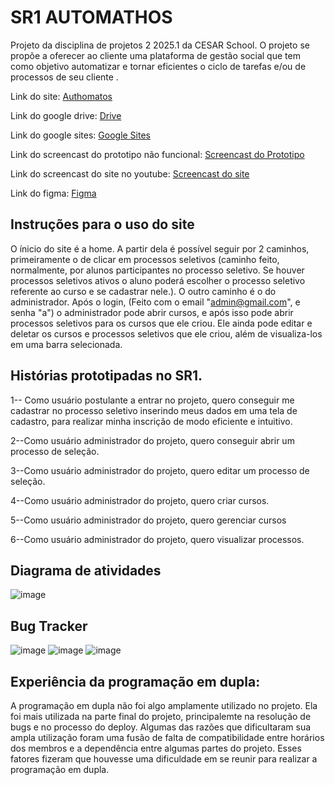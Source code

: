# SR1 AUTOMATHOS
Projeto da disciplina de projetos 2 2025.1 da CESAR School. O projeto se propõe a oferecer ao cliente uma plataforma de gestão social que tem como objetivo automatizar e tornar eficientes o ciclo de tarefas e/ou de processos de seu cliente . 

Link do site: [Authomatos](https://automathos-dehjaffebzancmb7.brazilsouth-01.azurewebsites.net/)

Link do google drive: [Drive](https://drive.google.com/drive/folders/1UmkyzH6SN_DuHxJZpTyta93osI9lJc4U?usp=sharing)

Link do google sites: [Google Sites](https://sites.google.com/u/0/d/1fZqgvoNvb9VfUDojQtJfkNL_LPGCzVrt/p/1R0PJWZiAWFxYJsjloVU2pIoCgB6DOyPU/edit?authus&pli=1&authuser=0)

Link do screencast do prototipo não funcional: [Screencast do Prototipo](https://youtu.be/YXwf2zxgmS8)

Link do screencast do site no youtube: [Screencast do site](https://youtu.be/iJ4cguAdjWU)

Link do figma: [Figma](https://www.figma.com/design/MP3gRr3GpH7T6fFbs0kJ1R/Untitled?node-id=5-19&t=I6CUjo8XljAomvSu-1)

## Instruções para o uso do site
O ínicio do site é a home. A partir dela é possível seguir por 2 caminhos, primeiramente o de clicar em processos seletivos (caminho feito, normalmente, por alunos participantes no processo seletivo. Se houver processos seletivos ativos o aluno poderá escolher o processo seletivo referente ao curso e se cadastrar nele.). O outro caminho é o do administrador. Após o login, (Feito com o email "admin@gmail.com", e senha "a") o administrador pode abrir cursos, e após isso pode abrir processos seletivos para os cursos que ele criou. Ele ainda pode editar e deletar os cursos e processos seletivos que ele criou, além de visualiza-los em uma barra selecionada.

## Histórias prototipadas no SR1.
1-- Como usuário postulante a entrar no projeto, quero conseguir me cadastrar no processo seletivo inserindo meus dados em uma tela de cadastro, para realizar minha inscrição de modo eficiente e intuitivo.

2--Como usuário administrador do projeto, quero conseguir abrir um processo de seleção.

3--Como usuário administrador do projeto, quero editar um processo de seleção.

4--Como usuário administrador do projeto, quero criar cursos.

5--Como usuário administrador do projeto, quero gerenciar cursos

6--Como usuário administrador do projeto, quero visualizar processos.

## Diagrama de atividades


![image](https://github.com/user-attachments/assets/cd9a1df8-df6d-4f5f-9793-8aff6a93bc4a)


## Bug Tracker

![image](https://github.com/user-attachments/assets/7393b192-dd64-4235-b897-b3ad77bcfd3e)
![image](https://github.com/user-attachments/assets/4773af86-4353-4a18-b1c7-3307e7bdf537) 
![image](https://github.com/user-attachments/assets/556ad30f-0a55-491b-be71-0546c3ad16f4)






## Experiência da programação em dupla:

A programação em dupla não foi algo amplamente utilizado no projeto. Ela foi mais utilizada na parte final do projeto, principalemte na resolução de bugs e no processo do deploy. Algumas das razões que dificultaram sua ampla utilização foram uma fusão de falta de compatibilidade entre horários dos membros e a dependência entre algumas partes do projeto. Esses fatores fizeram que houvesse uma dificuldade em se reunir para realizar a programação em dupla.
